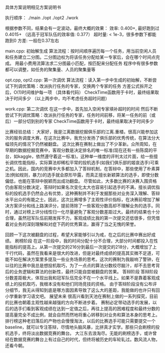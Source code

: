 具体方案说明相见方案说明书

执行顺序：
./main
./opt
./opt2
./work

根据参数不同，结果会有一定波动，最终大概的效果：
效率: 0.400+, 最好跑到过0.4015+ （远高于冠军队伍的效率值: 0.377）
超时量: < 1e-3，很多参数下都能跑到0
方差: 一般在0.37左右

main.cpp: 初始解生成
算法流程：按时间顺序遍历每一个任务，用当前空闲人员和任务建立二分图。二分图边权为将该任务分配给某一专家后，会在哪个时间点完成。
用最小费用流算法求二分图最小匹配，按匹配来分配任务
程序中有很多参数都可以调整，如任务的聚集量、人员的聚集量等

opt.cpp, opt2.cpp: 第一次调优
算法流程：读入第一步中生成的初始解，不断尝试下列调优策略：改派执行任务的专家，交换两个专家的任务
方差公式拆开之后，O(1)时间维护每一项 （具体看代码）
CheckTime函数用于卡时，最终结果取决于时间多少
（以上两步中，均不考虑任务超时问题）

work.cpp: 第二次调优
在这一步中，首先加入空闲专家填补超时的时间
然后不断尝试下列调优策略：改派执行任务的专家，任务时间前移，将某一任务的前（或后）一部分切到别的专家
CheckTime函数用于卡时，最终结果取决于时间多少

比赛经验总结：
大家好，我是江离数据挖掘俱乐部的江离.重楼。很高兴能参加这次的服务调度大赛，在这次比赛中，我充分发扬了俱乐部的优秀传统，在算法分大幅领先的情况下仍然被翻盘。
这次比赛在赛制上做出了不少革新。众所周知，在早期的数据挖掘竞赛中，客观分数是决定排名的唯一标准(现在还有一些陈腐的平台，如kaggle，依然遵守着这一标准)。这种单一维度的评判太过片面，给一些擅长调优性能指标，实际算法却稀松平常的投机选手(如我们俱乐部的姬哀选手)可乘之机。因此，国内的竞赛中大多都加入了答辩机制，在答辩中，那些使用了朴素算法(例如规则，暴力)的选手就会原形毕露，而真正擅长新颖算法的选手，即使分数偏低，也能在答辩中脱颖而出成功翻盘。
尽管如此，大多数比赛的决赛入围资格仍由客观分数决定，答辩时如果名次变化太大也容易引起选手的不满，擅长调优指标的投机选手仍然会占有优势，这种赛制并不利于发掘那些对业务深入理解、答辩水平出众的有能之士。因此，这次比赛增多了主观性评价指标，在决赛前增加了解决方案评分和线上路演评分，提前筛除了一些客观分数高却不理解业务的选手。同时，通过对榜上评分线性归一化尽量避免了客观分数差距过大。最终的结果也十分合理，虽然冠军队伍前期发挥不力，客观成绩比我的第一次提交还低很多，但凭借着对业务的深刻理解和对症下药的优秀算法，赢得了当之无愧的荣誉。

回顾一下这次被翻盘的过程，希望大家能够引以为戒，在之后的比赛中赛出好成绩。
刷榜阶段
在这一阶段中，我的时间分配十分不合理，大部分时间都投入在性能指标的提高上。从第一次提交的216分到最后一次提交的218分，大概增加了上千行代码，虽然在我看来是很大的改进，但是对最终成绩的提高其实微不足道，可能不如在解决方案里多提及一些业务场景的思考。这次的赛制为我敲响了警钟，在以往的比赛中我总是想投机取巧，为了一点点的算法分数绞尽脑汁，却不去思考背后的业务逻辑和算法的创新性，最终只能自尝被翻盘的苦果。
答辩阶段
答辩阶段分数差距极大，体现出我和冠军队伍完全不在一个水平线上。如果不是靠着客观成绩上的投机取巧，我根本没有和他们同场竞技的资格。
由于答辩阶段没有公布评分细节，我无从得知到底是哪方面因素导致了这么大的差距，我能做的也许只有回小学重新学习语文吧。
展望未来
很高兴看到天池在赛制上做的一系列探究，目前的比赛也朝着主观性越来越强的方向不断进步着。
赛制必定带动选手的发展，以后的选手们看到客观成绩在达到一定值之后，再往上提高的困难程度和最终分数的提高量完全不成比例，就会自然而然地将重心转移到对业务和算法本身的思考上。排行榜这种老旧落后的产物也会慢慢淘汰，以后的比赛选手可能只需要提交一个baseline，就可以专注答辩，尽情地头脑风暴，比拼真才实学。那些只会刷榜的投机选手，终将淡出数据竞赛的舞台。
大江东去浪淘尽。无能的刷榜选手，或许曾经在数据竞赛的舞台上有过自己的时代，但终将被历史的车轮轧过。数风流人物，还看今朝。
